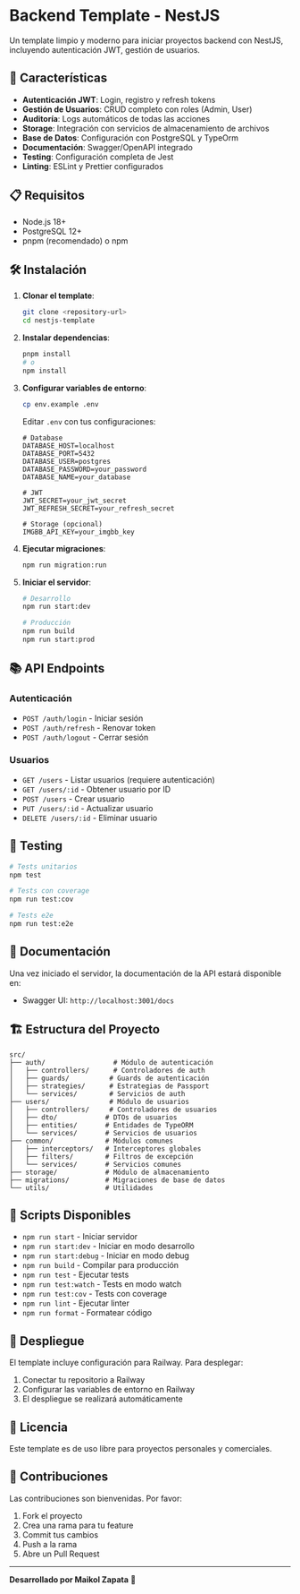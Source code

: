 # Backend Template - NestJS

Un template limpio y moderno para iniciar proyectos backend con NestJS, incluyendo autenticación JWT, gestión de usuarios.

## 🚀 Características

- **Autenticación JWT**: Login, registro y refresh tokens
- **Gestión de Usuarios**: CRUD completo con roles (Admin, User)
- **Auditoría**: Logs automáticos de todas las acciones
- **Storage**: Integración con servicios de almacenamiento de archivos
- **Base de Datos**: Configuración con PostgreSQL y TypeOrm
- **Documentación**: Swagger/OpenAPI integrado
- **Testing**: Configuración completa de Jest
- **Linting**: ESLint y Prettier configurados

## 📋 Requisitos

- Node.js 18+
- PostgreSQL 12+
- pnpm (recomendado) o npm

## 🛠️ Instalación

1. **Clonar el template**:
   ```bash
   git clone <repository-url>
   cd nestjs-template
   ```

2. **Instalar dependencias**:
   ```bash
   pnpm install
   # o
   npm install
   ```

3. **Configurar variables de entorno**:
   ```bash
   cp env.example .env
   ```
   
   Editar `.env` con tus configuraciones:
   ```env
   # Database
   DATABASE_HOST=localhost
   DATABASE_PORT=5432
   DATABASE_USER=postgres
   DATABASE_PASSWORD=your_password
   DATABASE_NAME=your_database

   # JWT
   JWT_SECRET=your_jwt_secret
   JWT_REFRESH_SECRET=your_refresh_secret

   # Storage (opcional)
   IMGBB_API_KEY=your_imgbb_key
   ```

4. **Ejecutar migraciones**:
   ```bash
   npm run migration:run
   ```

5. **Iniciar el servidor**:
   ```bash
   # Desarrollo
   npm run start:dev
   
   # Producción
   npm run build
   npm run start:prod
   ```

## 📚 API Endpoints

### Autenticación
- `POST /auth/login` - Iniciar sesión
- `POST /auth/refresh` - Renovar token
- `POST /auth/logout` - Cerrar sesión

### Usuarios
- `GET /users` - Listar usuarios (requiere autenticación)
- `GET /users/:id` - Obtener usuario por ID
- `POST /users` - Crear usuario
- `PUT /users/:id` - Actualizar usuario
- `DELETE /users/:id` - Eliminar usuario

## 🧪 Testing

```bash
# Tests unitarios
npm test

# Tests con coverage
npm run test:cov

# Tests e2e
npm run test:e2e
```

## 📖 Documentación

Una vez iniciado el servidor, la documentación de la API estará disponible en:
- Swagger UI: `http://localhost:3001/docs`

## 🏗️ Estructura del Proyecto

```
src/
├── auth/                 # Módulo de autenticación
│   ├── controllers/      # Controladores de auth
│   ├── guards/          # Guards de autenticación
│   ├── strategies/      # Estrategias de Passport
│   └── services/        # Servicios de auth
├── users/               # Módulo de usuarios
│   ├── controllers/     # Controladores de usuarios
│   ├── dto/            # DTOs de usuarios
│   ├── entities/       # Entidades de TypeORM
│   └── services/       # Servicios de usuarios
├── common/             # Módulos comunes
│   ├── interceptors/   # Interceptores globales
│   ├── filters/        # Filtros de excepción
│   └── services/       # Servicios comunes
├── storage/            # Módulo de almacenamiento
├── migrations/         # Migraciones de base de datos
└── utils/              # Utilidades
```

## 🔧 Scripts Disponibles

- `npm run start` - Iniciar servidor
- `npm run start:dev` - Iniciar en modo desarrollo
- `npm run start:debug` - Iniciar en modo debug
- `npm run build` - Compilar para producción
- `npm run test` - Ejecutar tests
- `npm run test:watch` - Tests en modo watch
- `npm run test:cov` - Tests con coverage
- `npm run lint` - Ejecutar linter
- `npm run format` - Formatear código

## 🚀 Despliegue

El template incluye configuración para Railway. Para desplegar:

1. Conectar tu repositorio a Railway
2. Configurar las variables de entorno en Railway
3. El despliegue se realizará automáticamente

## 📝 Licencia

Este template es de uso libre para proyectos personales y comerciales.

## 🤝 Contribuciones

Las contribuciones son bienvenidas. Por favor:

1. Fork el proyecto
2. Crea una rama para tu feature
3. Commit tus cambios
4. Push a la rama
5. Abre un Pull Request

---

**Desarrollado por Maikol Zapata** 🚀
